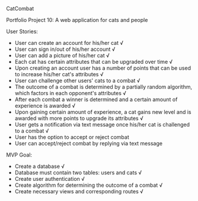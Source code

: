 CatCombat

Portfolio Project 10: A web application for cats and people

User Stories:
- User can create an account for his/her cat √
- User can sign in/out of his/her account √
- User can add a picture of his/her cat √
- Each cat has certain attributes that can be upgraded over time √
- Upon creating an account user has a number of points that can be used to increase his/her cat's attributes √
- User can challenge other users' cats to a combat √
- The outcome of a combat is determined by a partially random algorithm, which factors in each opponent's attributes √
- After each combat a winner is determined and a certain amount of experience is awarded √
- Upon gaining certain amount of experience, a cat gains new level and is awarded with more points to upgrade its attributes √
- User gets a notification via text message once his/her cat is challenged to a combat √
- User has the option to accept or reject combat
- User can accept/reject combat by replying via text message

MVP Goal:
- Create a database √
- Database must contain two tables: users and cats √
- Create user authentication √
- Create algorithm for determining the outcome of a combat √
- Create necessary views and corresponding routes √
